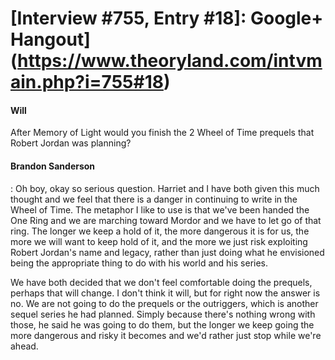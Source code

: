 # [Interview #755, Entry #18]: Google+ Hangout](https://www.theoryland.com/intvmain.php?i=755#18)

#### Will

After Memory of Light would you finish the 2 Wheel of Time prequels that Robert Jordan was planning?

#### Brandon Sanderson

: Oh boy, okay so serious question. Harriet and I have both given this much thought and we feel that there is a danger in continuing to write in the Wheel of Time. The metaphor I like to use is that we've been handed the One Ring and we are marching toward Mordor and we have to let go of that ring. The longer we keep a hold of it, the more dangerous it is for us, the more we will want to keep hold of it, and the more we just risk exploiting Robert Jordan's name and legacy, rather than just doing what he envisioned being the appropriate thing to do with his world and his series.

We have both decided that we don't feel comfortable doing the prequels, perhaps that will change. I don't think it will, but for right now the answer is no. We are not going to do the prequels or the outriggers, which is another sequel series he had planned. Simply because there's nothing wrong with those, he said he was going to do them, but the longer we keep going the more dangerous and risky it becomes and we'd rather just stop while we're ahead.

